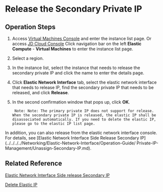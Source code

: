 # Release the Secondary Private IP

## Operation Steps

1. Access [Virtual Machines Console](https://cns-console.jdcloud.com/host/compute/list) and enter the instance list page. Or access [JD Cloud Console](https://console.jdcloud.com) Click navigation bar on the left **Elastic Compute** - **Virtual Machines** to enter the instance list page.
2. Select a region.
3. In the instance list, select the instance that needs to release the secondary private IP and click the name to enter the details page.
4. Click **Elastic Network Interface** tab, select the elastic network interface that needs to release IP, find the secondary private IP that needs to be released, and click **Release**.
5. In the second confirmation window that pops up, click **OK**.

		Note: Note: The primary private IP does not support for release. When the secondary private IP is released, the elastic IP shall be disassociated automatically. If you need to delete the elastic IP, please go to the elastic IP list page.

In addition, you can also release from the elastic network interface console. For details, see [Elastic Network Interface Side Release Secondary IP](../../../../Networking/Elastic-Network-Interface/Operation-Guide/ Private-IP-Management/Unassign-Secondary-IP.md).


## Related Reference

[Elastic Network Interface Side release Secondary IP](../../../../Networking/Elastic-Network-Interface/Operation-Guide/Private-IP-Management/Unassign-Secondary-IP.md)

[Delete Elastic IP](../../../../Networking/Elastic-IP/Operation-Guide/Elastic-IP-Management/Delete-Elastic-IP.md)